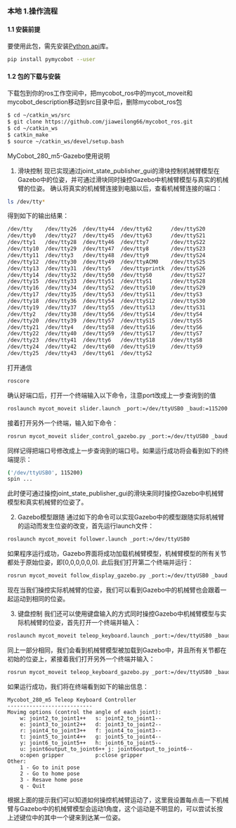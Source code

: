 ### 本地 1.操作流程
#### 1.1 安装前提

要使用此包，需先安装[Python api](https://github.com/elephantrobotics/pymycobot.git)库。

```bash
pip install pymycobot --user
```

#### 1.2 包的下载与安装

下载包到你的ros工作空间中，把mycobot_ros中的mycot_moveit和mycobot_description移动到src目录中后，删除mycobot_ros包

```bash
$ cd ~/catkin_ws/src
$ git clone https://github.com/jiaweilong66/mycobot_ros.git
$ cd ~/catkin_ws
$ catkin_make
$ source ~/catkin_ws/devel/setup.bash
```
MyCobot_280_m5-Gazebo使用说明
1. 滑块控制
现已实现通过joint_state_publisher_gui的滑块控制机械臂模型在Gazebo中的位姿，并可通过滑块同时操控Gazebo中机械臂模型与真实的机械臂的位姿。
确认将真实的机械臂连接到电脑以后，查看机械臂连接的端口：

```bash
ls /dev/tty*
```

得到如下的输出结果：

```bash
/dev/tty    /dev/tty26  /dev/tty44  /dev/tty62      /dev/ttyS20
/dev/tty0   /dev/tty27  /dev/tty45  /dev/tty63      /dev/ttyS21
/dev/tty1   /dev/tty28  /dev/tty46  /dev/tty7       /dev/ttyS22
/dev/tty10  /dev/tty29  /dev/tty47  /dev/tty8       /dev/ttyS23
/dev/tty11  /dev/tty3   /dev/tty48  /dev/tty9       /dev/ttyS24
/dev/tty12  /dev/tty30  /dev/tty49  /dev/ttyACM0    /dev/ttyS25
/dev/tty13  /dev/tty31  /dev/tty5   /dev/ttyprintk  /dev/ttyS26
/dev/tty14  /dev/tty32  /dev/tty50  /dev/ttyS0      /dev/ttyS27
/dev/tty15  /dev/tty33  /dev/tty51  /dev/ttyS1      /dev/ttyS28
/dev/tty16  /dev/tty34  /dev/tty52  /dev/ttyS10     /dev/ttyS29
/dev/tty17  /dev/tty35  /dev/tty53  /dev/ttyS11     /dev/ttyS3
/dev/tty18  /dev/tty36  /dev/tty54  /dev/ttyS12     /dev/ttyS30
/dev/tty19  /dev/tty37  /dev/tty55  /dev/ttyS13     /dev/ttyS31
/dev/tty2   /dev/tty38  /dev/tty56  /dev/ttyS14     /dev/ttyS4
/dev/tty20  /dev/tty39  /dev/tty57  /dev/ttyS15     /dev/ttyS5
/dev/tty21  /dev/tty4   /dev/tty58  /dev/ttyS16     /dev/ttyS6
/dev/tty22  /dev/tty40  /dev/tty59  /dev/ttyS17     /dev/ttyS7
/dev/tty23  /dev/tty41  /dev/tty6   /dev/ttyS18     /dev/ttyS8
/dev/tty24  /dev/tty42  /dev/tty60  /dev/ttyS19     /dev/ttyS9
/dev/tty25  /dev/tty43  /dev/tty61  /dev/ttyS2
```

打开通信

```bash
roscore
```

确认好端口后，打开一个终端输入以下命令，注意port改成上一步查询到的值

```bash
roslaunch mycot_moveit slider.launch _port:=/dev/ttyUSB0 _baud:=115200
```

接着打开另外一个终端，输入如下命令：

```bash
rosrun mycot_moveit slider_control_gazebo.py _port:=/dev/ttyUSB0 _baud:=115200
```

同样记得把端口号修改成上一步查询到的端口号。如果运行成功将会看到如下的终端提示：

```bash
('/dev/ttyUSB0', 115200)
spin ...
```

此时便可通过操控joint_state_publisher_gui的滑块来同时操控Gazebo中机械臂模型和真实机械臂的位姿了。

2. Gazebo模型跟随
通过如下的命令可以实现Gazebo中的模型跟随实际机械臂的运动而发生位姿的改变，首先运行launch文件：

```bash
roslaunch mycot_moveit follower.launch _port:=/dev/ttyUSB0
```

如果程序运行成功，Gazebo界面将成功加载机械臂模型，机械臂模型的所有关节都处于原始位姿，即[0,0,0,0,0,0]. 此后我们打开第二个终端并运行：

```bash
rosrun mycot_moveit follow_display_gazebo.py _port:=/dev/ttyUSB0 _baud:=115200
```

现在当我们操控实际机械臂的位姿，我们可以看到Gazebo中的机械臂也会跟着一起运动到相同的位姿。

3. 键盘控制
我们还可以使用键盘输入的方式同时操控Gazebo中机械臂模型与实际机械臂的位姿，首先打开一个终端并输入：

```bash
roslaunch mycot_moveit teleop_keyboard.launch _port:=/dev/ttyUSB0 _baud:=115200
```

同上一部分相同，我们会看到机械臂模型被加载到Gazebo中，并且所有关节都在初始的位姿上，紧接着我们打开另外一个终端并输入：

```bash
rosrun mycot_moveit teleop_keyboard_gazebo.py _port:=/dev/ttyUSB0 _baud:=115200
```

如果运行成功，我们将在终端看到如下的输出信息：

```shell
Mycobot_280_m5 Teleop Keyboard Controller
---------------------------
Movimg options (control the angle of each joint):
    w: joint2_to_joint1++   s: joint2_to_joint1--
    e: joint3_to_joint2++   d: joint3_to_joint2--
    r: joint4_to_joint3++   f: joint4_to_joint3--
    t: joint5_to_joint4++   g: joint5_to_joint4--
    y: joint6_to_joint5++   h: joint6_to_joint5--
    u: joint6output_to_joint6++ j: joint6output_to_joint6--
    o:open gripper          p:close gripper
Other:
    1 - Go to init pose
    2 - Go to home pose
    3 - Resave home pose
    q - Quit
```

根据上面的提示我们可以知道如何操控机械臂运动了，这里我设置每点击一下机械臂与Gazebo中的机械臂模型会运动1角度，这个运动是不明显的，可以尝试长按上述键位中的其中一个键来到达某一位姿。
